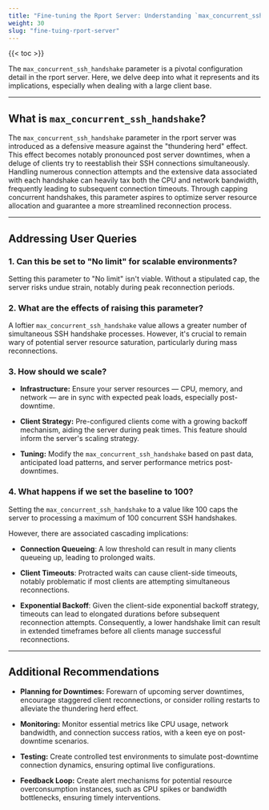 ```yaml
---
title: "Fine-tuning the Rport Server: Understanding `max_concurrent_ssh_handshake`"
weight: 30
slug: "fine-tuing-rport-server"
---
```

{{< toc >}}

The `max_concurrent_ssh_handshake` parameter is a pivotal configuration detail in the rport server. 
Here, we delve deep into what it represents and its implications, especially when dealing with a large client base.

---

## What is `max_concurrent_ssh_handshake`?

The `max_concurrent_ssh_handshake` parameter in the rport server was introduced as a defensive measure against 
the "thundering herd" effect. This effect becomes notably pronounced post server downtimes,
when a deluge of clients try to reestablish their SSH connections simultaneously. 
Handling numerous connection attempts and the extensive data associated with each handshake 
can heavily tax both the CPU and network bandwidth, frequently leading to subsequent connection timeouts. 
Through capping concurrent handshakes, 
this parameter aspires to optimize server resource allocation and guarantee a more streamlined reconnection process.

---

## Addressing User Queries

### 1. **Can this be set to "No limit" for scalable environments?**

Setting this parameter to "No limit" isn't viable. Without a stipulated cap, 
the server risks undue strain, notably during peak reconnection periods.

### 2. **What are the effects of raising this parameter?**

A loftier `max_concurrent_ssh_handshake` value allows a greater number of simultaneous SSH handshake processes. 
However, it's crucial to remain wary of potential server resource saturation, particularly during mass reconnections.

### 3. **How should we scale?**

- **Infrastructure:** Ensure your server resources 
 — CPU, memory, and network — are in sync with expected peak loads, especially post-downtime.

- **Client Strategy:** Pre-configured clients come with a growing backoff mechanism,
 aiding the server during peak times. This feature should inform the server's scaling strategy.

- **Tuning:** Modify the `max_concurrent_ssh_handshake` based on past data, 
 anticipated load patterns, and server performance metrics post-downtimes.

### 4. **What happens if we set the baseline to 100?**

Setting the `max_concurrent_ssh_handshake` to a value like 100 caps the server 
to processing a maximum of 100 concurrent SSH handshakes.

However, there are associated cascading implications:

- **Connection Queueing**: A low threshold can result in many clients queueing up, leading to prolonged waits.

- **Client Timeouts**: Protracted waits can cause client-side timeouts, 
 notably problematic if most clients are attempting simultaneous reconnections.

- **Exponential Backoff**: Given the client-side exponential backoff strategy, 
 timeouts can lead to elongated durations before subsequent reconnection attempts. 
 Consequently, a lower handshake limit can result in extended timeframes 
 before all clients manage successful reconnections.

---

## Additional Recommendations

- **Planning for Downtimes:** Forewarn of upcoming server downtimes, 
 encourage staggered client reconnections, or consider rolling restarts to alleviate the thundering herd effect.

- **Monitoring:** Monitor essential metrics like CPU usage, network bandwidth,
 and connection success ratios, with a keen eye on post-downtime scenarios.

- **Testing:** Create controlled test environments to simulate post-downtime connection dynamics,
 ensuring optimal live configurations.

- **Feedback Loop:** Create alert mechanisms for potential resource overconsumption instances, 
 such as CPU spikes or bandwidth bottlenecks, ensuring timely interventions.

